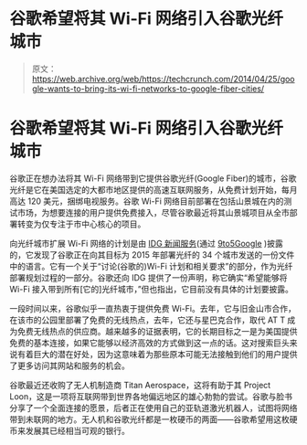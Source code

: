 # 谷歌希望将其 Wi-Fi 网络引入谷歌光纤城市 

> 原文：<https://web.archive.org/web/https://techcrunch.com/2014/04/25/google-wants-to-bring-its-wi-fi-networks-to-google-fiber-cities/>

# 谷歌希望将其 Wi-Fi 网络引入谷歌光纤城市

谷歌正在想办法将其 Wi-Fi 网络带到它提供谷歌光纤(Google Fiber)的城市，谷歌光纤是它在美国选定的大都市地区提供的高速互联网服务，从免费计划开始，每月高达 120 美元，捆绑电视服务。谷歌 Wi-Fi 网络目前部署在包括山景城在内的测试市场，为想要连接的用户提供免费接入，尽管谷歌最近将其山景城项目从全市部署转变为仅专注于市中心核心的项目。

向光纤城市扩展 Wi-Fi 网络的计划是由 [IDG 新闻服务](https://web.archive.org/web/20221209135049/http://www.networkworld.com/news/2014/042414-exclusive-google-mulling-wi-fi-for-281024.html)(通过 [9to5Google](https://web.archive.org/web/20221209135049/http://9to5google.com/2014/04/25/more-evidence-google-is-planning-its-own-wi-fi-networks-in-fiber-cities/) )披露的，它发现了谷歌正在向其目标为 2015 年部署光纤的 34 个城市发送的一份文件中的语言。它有一个关于“讨论(谷歌的)Wi-Fi 计划和相关要求”的部分，作为光纤部署规划过程的一部分。谷歌还向 IDG 提供了一份声明，称它确实“希望能够将 Wi-Fi 接入带到所有[它的]光纤城市，”但也指出，它目前没有具体的计划要披露。

一段时间以来，谷歌似乎一直热衷于提供免费 Wi-Fi。去年，它与旧金山市合作，在该市的公园里部署了免费的无线热点，去年，它还与星巴克合作，取代 AT T 成为免费无线热点的供应商。越来越多的证据表明，它的长期目标之一是为美国提供免费的基本连接，如果它能够以经济高效的方式做到这一点的话。这对搜索巨头来说有着巨大的潜在好处，因为这意味着为那些原本可能无法接触到他们的用户提供了更多访问其网站和服务的机会。

谷歌最近还收购了无人机制造商 Titan Aerospace，这将有助于其 Project Loon，这是一项将互联网带到世界各地偏远地区的雄心勃勃的尝试。谷歌与脸书分享了一个全面连接的愿景，后者正在使用自己的亚轨道激光机器人，试图将网络带到未联网的地方。无人机和谷歌光纤都是一枚硬币的两面——谷歌希望用这枚硬币来发展其已经相当可观的银行。